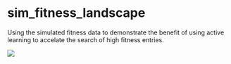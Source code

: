 # sim_fitness_landscape

Using the simulated fitness data to demonstrate the benefit of using active learning to accelate the search of high fitness entries.

<img src="fitness_landscape.png" />